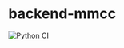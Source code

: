 # backend-mmcc

[![Python CI](https://github.com/rupeq/mmcc-backend/actions/workflows/ci.yaml/badge.svg)](https://github.com/rupeq/mmcc-backend/actions/workflows/ci.yaml)
